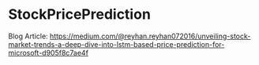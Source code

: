 # StockPricePrediction

Blog Article: https://medium.com/@reyhan.reyhan072016/unveiling-stock-market-trends-a-deep-dive-into-lstm-based-price-prediction-for-microsoft-d905f8c7ae4f
